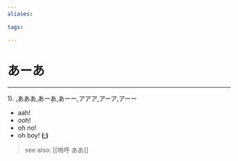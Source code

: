 ```yaml
---
aliases:
    
tags:
    
---
```


# あーあ
---
1).
,あああ,あーあ,あーー,アアア,アーア,アーー

- aah!
- ooh!
- oh no!
- oh boy!
**(;)**
> see also:  [[嗚呼 ああ]]
            